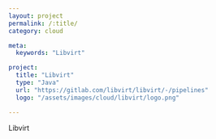 ```yaml
---
layout: project
permalink: /:title/
category: cloud

meta:
  keywords: "Libvirt"

project:
  title: "Libvirt"
  type: "Java"
  url: "https://gitlab.com/libvirt/libvirt/-/pipelines"
  logo: "/assets/images/cloud/libvirt/logo.png"

---	
```

<p>Libvirt</p>